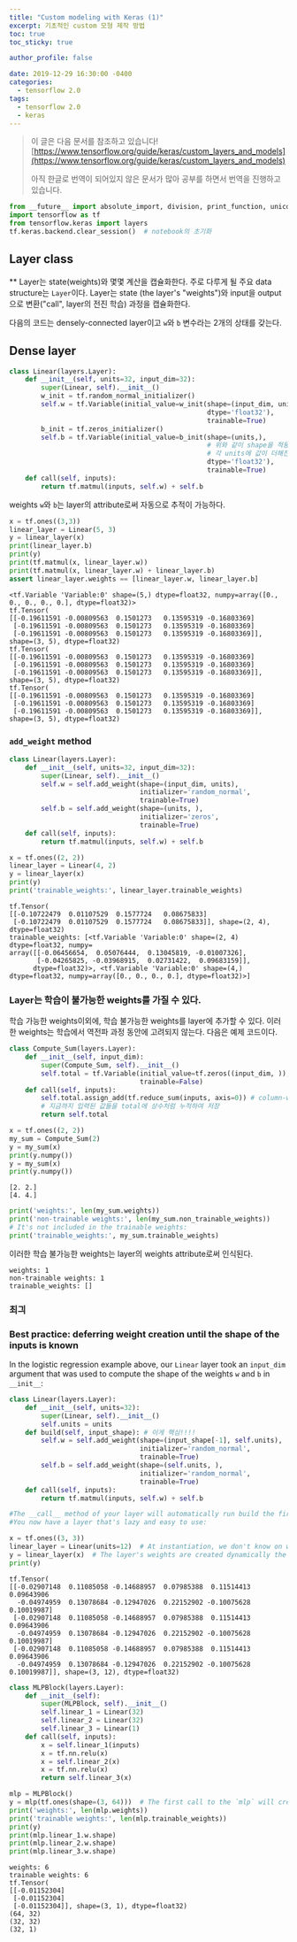 ```yaml
---
title: "Custom modeling with Keras (1)"
excerpt: 기초적인 custom 모형 제작 방법
toc: true
toc_sticky: true

author_profile: false

date: 2019-12-29 16:30:00 -0400
categories: 
  - tensorflow 2.0
tags:
  - tensorflow 2.0
  - keras
---
```


> 이 글은 다음 문서를 참조하고 있습니다!
> [https://www.tensorflow.org/guide/keras/custom_layers_and_models](https://www.tensorflow.org/guide/keras/custom_layers_and_models)
> 
> 아직 한글로 번역이 되어있지 않은 문서가 많아 공부를 하면서 번역을 진행하고 있습니다.

```python
from __future__ import absolute_import, division, print_function, unicode_literals
import tensorflow as tf
from tensorflow.keras import layers
tf.keras.backend.clear_session()  # notebook의 초기화
```

##  Layer class
** Layer는 state(weights)와 몇몇 계산을 캡슐화한다.
주로 다루게 될 주요 data structure는 `Layer`이다. Layer는 state (the layer's "weights")와 input을 output으로 변환("call", layer의 전진 학습) 과정을 캡슐화한다.

다음의 코드는 densely-connected layer이고 `w`와 `b` 변수라는 2개의 상태를 갖는다.

## Dense layer
```python
class Linear(layers.Layer):
    def __init__(self, units=32, input_dim=32):
        super(Linear, self).__init__()
        w_init = tf.random_normal_initializer()
        self.w = tf.Variable(initial_value=w_init(shape=(input_dim, units),
                                                  dtype='float32'),
                                                  trainable=True)
        b_init = tf.zeros_initializer()
        self.b = tf.Variable(initial_value=b_init(shape=(units,),
                                                  # 위와 같이 shape을 적용하면 column에 더하기 아님
                                                  # 각 units에 값이 더해진다고 생각!
                                                  dtype='float32'),
                                                  trainable=True)
    def call(self, inputs):
        return tf.matmul(inputs, self.w) + self.b
```

weights `w`와 `b`는 layer의 attribute로써 자동으로 추적이 가능하다.

```python
x = tf.ones((3,3))
linear_layer = Linear(5, 3)
y = linear_layer(x)
print(linear_layer.b)
print(y)
print(tf.matmul(x, linear_layer.w))
print(tf.matmul(x, linear_layer.w) + linear_layer.b)
assert linear_layer.weights == [linear_layer.w, linear_layer.b]
```
```
<tf.Variable 'Variable:0' shape=(5,) dtype=float32, numpy=array([0., 0., 0., 0., 0.], dtype=float32)>
tf.Tensor(
[[-0.19611591 -0.00809563  0.1501273   0.13595319 -0.16803369]
 [-0.19611591 -0.00809563  0.1501273   0.13595319 -0.16803369]
 [-0.19611591 -0.00809563  0.1501273   0.13595319 -0.16803369]], shape=(3, 5), dtype=float32)
tf.Tensor(
[[-0.19611591 -0.00809563  0.1501273   0.13595319 -0.16803369]
 [-0.19611591 -0.00809563  0.1501273   0.13595319 -0.16803369]
 [-0.19611591 -0.00809563  0.1501273   0.13595319 -0.16803369]], shape=(3, 5), dtype=float32)
tf.Tensor(
[[-0.19611591 -0.00809563  0.1501273   0.13595319 -0.16803369]
 [-0.19611591 -0.00809563  0.1501273   0.13595319 -0.16803369]
 [-0.19611591 -0.00809563  0.1501273   0.13595319 -0.16803369]], shape=(3, 5), dtype=float32)
 ```

### `add_weight` method
```python
class Linear(layers.Layer):
    def __init__(self, units=32, input_dim=32):
        super(Linear, self).__init__()
        self.w = self.add_weight(shape=(input_dim, units),
                                 initializer='random_normal',
                                 trainable=True)
        self.b = self.add_weight(shape=(units, ),
                                 initializer='zeros',
                                 trainable=True)
    def call(self, inputs):
        return tf.matmul(inputs, self.w) + self.b
```
```python
x = tf.ones((2, 2))
linear_layer = Linear(4, 2)
y = linear_layer(x)
print(y)
print('trainable_weights:', linear_layer.trainable_weights)
```
```
tf.Tensor(
[[-0.10722479  0.01107529  0.1577724   0.08675833]
 [-0.10722479  0.01107529  0.1577724   0.08675833]], shape=(2, 4), dtype=float32)
trainable_weights: [<tf.Variable 'Variable:0' shape=(2, 4) dtype=float32, numpy=
array([[-0.06456654,  0.05076444,  0.13045819, -0.01007326],
       [-0.04265825, -0.03968915,  0.02731422,  0.09683159]],
      dtype=float32)>, <tf.Variable 'Variable:0' shape=(4,) dtype=float32, numpy=array([0., 0., 0., 0.], dtype=float32)>]
```

### Layer는 학습이 불가능한 weights를 가질 수 있다.

학습 가능한 weights이외에, 학습 불가능한 weights를 layer에 추가할 수 있다. 이러한 weights는 학습에서 역전파 과정 동안에 고려되지 않는다. 다음은 예제 코드이다.

```python
class Compute_Sum(layers.Layer):
    def __init__(self, input_dim):
        super(Compute_Sum, self).__init__()
        self.total = tf.Variable(initial_value=tf.zeros((input_dim, )),
                                 trainable=False)
    def call(self, inputs):
        self.total.assign_add(tf.reduce_sum(inputs, axis=0)) # column-wise(axis=0)
        # 지금까지 입력된 값들을 total에 상수처럼 누적하여 저장
        return self.total
```
```python
x = tf.ones((2, 2))
my_sum = Compute_Sum(2)
y = my_sum(x)
print(y.numpy())
y = my_sum(x)
print(y.numpy())
```
```
[2. 2.]
[4. 4.]
```
```python
print('weights:', len(my_sum.weights))
print('non-trainable weights:', len(my_sum.non_trainable_weights))
# It's not included in the trainable weights:
print('trainable_weights:', my_sum.trainable_weights)
```

이러한 학습 불가능한 weights는 layer의 weights attribute로써 인식된다.

```
weights: 1
non-trainable weights: 1
trainable_weights: []
```

### 최긔

### Best practice: deferring weight creation until the shape of the inputs is known

In the logistic regression example above, our  `Linear`  layer took an  `input_dim`  argument that was used to compute the shape of the weights  `w`  and  `b`  in  `__init__`:

```python
class Linear(layers.Layer):
    def __init__(self, units=32):
        super(Linear, self).__init__()
        self.units = units
    def build(self, input_shape): # 이게 핵심!!!!
        self.w = self.add_weight(shape=(input_shape[-1], self.units),
                                 initializer='random_normal',
                                 trainable=True)
        self.b = self.add_weight(shape=(self.units, ),
                                 initializer='random_normal',
                                 trainable=True)
    def call(self, inputs):
        return tf.matmul(inputs, self.w) + self.b
```
```python
#The __call__ method of your layer will automatically run build the first time it is called. 
#You now have a layer that's lazy and easy to use:

x = tf.ones((3, 3))        
linear_layer = Linear(units=12)  # At instantiation, we don't know on what inputs this is going to get called
y = linear_layer(x)  # The layer's weights are created dynamically the first time the layer is called
print(y)
```
```
tf.Tensor(
[[-0.02907148  0.11085058 -0.14688957  0.07985388  0.11514413  0.09643906
  -0.04974959  0.13078684 -0.12947026  0.22152902 -0.10075628  0.10019987]
 [-0.02907148  0.11085058 -0.14688957  0.07985388  0.11514413  0.09643906
  -0.04974959  0.13078684 -0.12947026  0.22152902 -0.10075628  0.10019987]
 [-0.02907148  0.11085058 -0.14688957  0.07985388  0.11514413  0.09643906
  -0.04974959  0.13078684 -0.12947026  0.22152902 -0.10075628  0.10019987]], shape=(3, 12), dtype=float32)
```
```python
class MLPBlock(layers.Layer):
    def __init__(self):
        super(MLPBlock, self).__init__()
        self.linear_1 = Linear(32)
        self.linear_2 = Linear(32)
        self.linear_3 = Linear(1)
    def call(self, inputs):
        x = self.linear_1(inputs)
        x = tf.nn.relu(x)
        x = self.linear_2(x)
        x = tf.nn.relu(x)
        return self.linear_3(x)
```
```python
mlp = MLPBlock()
y = mlp(tf.ones(shape=(3, 64)))  # The first call to the `mlp` will create the weights
print('weights:', len(mlp.weights))
print('trainable weights:', len(mlp.trainable_weights))
print(y)
print(mlp.linear_1.w.shape)
print(mlp.linear_2.w.shape)
print(mlp.linear_3.w.shape)
```
```
weights: 6
trainable weights: 6
tf.Tensor(
[[-0.01152304]
 [-0.01152304]
 [-0.01152304]], shape=(3, 1), dtype=float32)
(64, 32)
(32, 32)
(32, 1)
```

<!--stackedit_data:
eyJoaXN0b3J5IjpbMzE1NTA5MDI3LDE2MzMzNzQwNTRdfQ==
-->